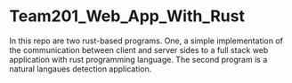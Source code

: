 # Team201_Web_App_With_Rust
In this repo are two rust-based programs. One, a simple implementation of the communication between client and server sides to a full stack web 
application with rust programming language. The second program is a natural langaues detection application.
